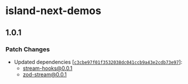 # island-next-demos

## 1.0.1

### Patch Changes

- Updated dependencies [[`c3cbe97f01f3532038dc041ccb9a43e2cdb73e97`](https://github.com/hack-dance/island-ai/commit/c3cbe97f01f3532038dc041ccb9a43e2cdb73e97)]:
  - stream-hooks@0.0.1
  - zod-stream@0.0.1
